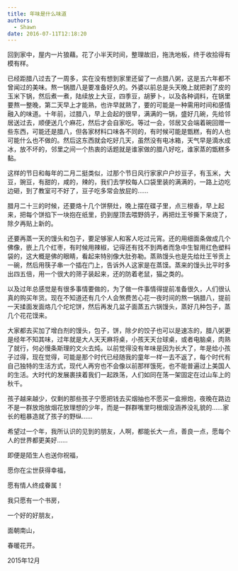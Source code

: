 ```yaml
---
title: 年味是什么味道
authors:
  - Shawn
date: 2016-07-11T12:18:20
---
```

回到家中，屋内一片狼藉。花了小半天时间，整理故旧，拖洗地板，终于收拾得有模有样。

已经距腊八过去了一周多，实在没有想到家里还留了一点腊八粥，这是五六年都不曾闻过的美味。熬一锅腊八是要准备好久的。外婆以前总是头天晚上就把剥了皮的玉米下锅，然后煮一煮，陆续放上大豆，四季豆，胡萝卜，以及各种调料，在锅里要熬一整晚，第二天早上才能熟，也许早就熟了，要的可能是一种需用时间和感情融入的味道。十年前，过腊八，早上会起的很早，满满的一锅，盛好几碗，先给邻居送过去，顺便送几个麻花，然后才会自家吃。等过一会，邻居又会端着碗回赠一些东西，可能还是腊八，但各家材料口味各不同的，有时候可能是甑糕，有的人也可能什么也不做的。然后这东西就会吃好几天，虽然没有电冰箱，天气早是滴水成冰，放不坏的，邻里之间一个热衷的话题就是谁家做的腊八好吃，谁家蒸的甑糕多黏。

<!-- more -->

这样的节日和每年的二月二挺类似，过那个节日风行家家户户炒豆子，有玉米，大豆，豌豆，有甜的，咸的，辣的，我们去学校每人口袋里装的满满的，一路上边吃边砸，到了教室可不好了，豆子吃多常会放屁的……

腊月二十三的时候，还要烙十几个饼祭灶，晚上摆在碟子里，点三根香，早上起来，把每个饼掐下一块抱在纸里，扔到屋顶去喂野鸽子，再把灶王爷撕下来烧了，除夕再贴上新的。

还要再蒸一天的馒头和包子，要足够家人和客人吃过元宵。还的用细面条做成几个佛像，嵌上几个红枣，有时候用辣椒，记得还有找不到两者而急中生智用红色塑料袋的，这大概是佛的眼睛，看起来特别像大肚弥勒。蒸熟馒头也是先给灶王爷贡上一碗，然后用筷子串一个插在门上，告诉外人这家是在蒸馍。蒸来的馒头比平时多出四五倍，用一个很大的筛子装起来，还的防着老鼠，猫之类的。

以及过年总感觉是有很多事情要做的，为了做一件事情得提前准备很久，人们很认真的购买年货。现在不知道还有几个人会煞费苦心花一夜时间的熬一锅腊八，提前一天揉面发面烙几个坨坨饼，然后再发几盆子面蒸五六锅馒头，蒸好几种包子，蒸几个花花馍来。

大家都去买加了增白剂的馒头，包子，饼，除夕的饺子也可以是速冻的，腊八粥更是经年不知其味，过年就是大人天天麻将桌，小孩天天台球桌，或者电脑桌，肉熟了就行，何必慢条斯理的文火去炖。以前觉得没有年味是因为长大了，年是给小孩子过得，现在觉得，可能是那个时代已经随我的童年一样一去不返了，每个时代有自己独特的生活方式，现代人再穷也不会像以前那样饿死，也不能普遍过上美国人的生活。大时代的发展裹挟着我们一起跌荡，人们如同在荡一架固定在过山车上的秋千。

孩子越来越少，仅剩的那些孩子宁愿把钱去买烟抽也不愿买一盒擦炮，夜晚在路边不是一群放炮放烟花放理想的少年，而是一群群嘴里叼根烟没涵养没礼貌的……家长的粗暴造就了孩子的野纵……

希望过一个年，我所认识的见到的朋友，人啊，都能长大一点，善良一点，愿每个人的世界都更美好……

即便是陌生人也送你祝福，

愿你在尘世获得幸福，

愿有情人终成眷属！

我只愿有一个书房，

一个好的好朋友，

面朝南山，

春暖花开。

2015年12月
